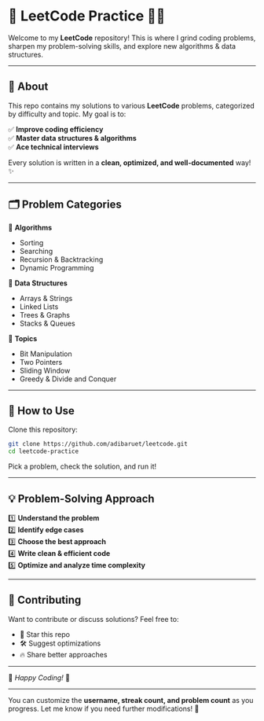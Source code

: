 # 🚀 LeetCode Practice 👨‍💻  

Welcome to my **LeetCode** repository! This is where I grind coding problems, sharpen my problem-solving skills, and explore new algorithms & data structures.  

---

## 📌 About  

This repo contains my solutions to various **LeetCode** problems, categorized by difficulty and topic. My goal is to:  

✅ **Improve coding efficiency**  
✅ **Master data structures & algorithms**  
✅ **Ace technical interviews**  

Every solution is written in a **clean, optimized, and well-documented** way! ✨  

---

## 🗂 Problem Categories  

📌 **Algorithms**  
- Sorting  
- Searching  
- Recursion & Backtracking  
- Dynamic Programming  

📌 **Data Structures**  
- Arrays & Strings  
- Linked Lists  
- Trees & Graphs  
- Stacks & Queues  

📌 **Topics**  
- Bit Manipulation  
- Two Pointers  
- Sliding Window  
- Greedy & Divide and Conquer  

---

## 🚀 How to Use  

Clone this repository:  

```bash
git clone https://github.com/adibaruet/leetcode.git
cd leetcode-practice
```

Pick a problem, check the solution, and run it!  

---

## 💡 Problem-Solving Approach  

1️⃣ **Understand the problem**  
2️⃣ **Identify edge cases**  
3️⃣ **Choose the best approach**  
4️⃣ **Write clean & efficient code**  
5️⃣ **Optimize and analyze time complexity**  

  

---

## 🤝 Contributing  

Want to contribute or discuss solutions? Feel free to:  

- 🌟 Star this repo  
- 🛠 Suggest optimizations  
- 🔥 Share better approaches  

---



🚀 _Happy Coding!_ 🎯  

---

You can customize the **username, streak count, and problem count** as you progress. Let me know if you need further modifications! 🚀

